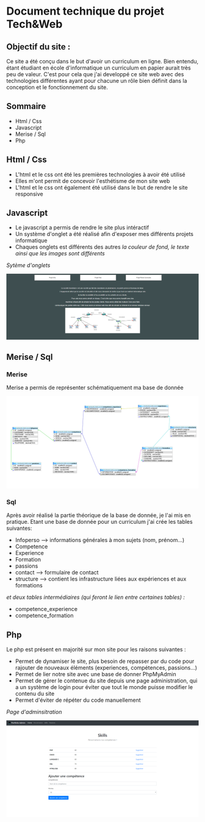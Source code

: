  # Document technique du projet Tech&Web

## Objectif du site :

Ce site a été conçu dans le but d'avoir un curriculum en ligne. Bien entendu, étant étudiant en école d'informatique un curriculum en papier aurait très peu de valeur.
C'est pour cela que j'ai developpé ce site web avec des technologies différentes ayant pour chacune un rôle bien définit dans la conception et le fonctionnement 
du site.

## Sommaire 

* Html / Css
* Javascript
* Merise / Sql
* Php

## Html / Css

* L'html et le css ont été les premières technologies à avoir été utilisé
* Elles m'ont permit de concevoir l'esthétisme de mon site web
* L'html et le css ont également été utilisé dans le but de rendre le site responsive

## Javascript

* Le javascript a permis de rendre le site plus intéractif
* Un système d'onglet a été réalisé afin d'exposer mes différents projets informatique
* Chaques onglets est différents des autres *la couleur de fond, le texte ainsi que les images sont différents*

*Sytème d'onglets*

![merise](/img/onglets.PNG)

## Merise / Sql

### Merise

Merise a permis de représenter schématiquement ma base de donnée

![merise](/img/MONT_VALENTIN_MERISE.PNG)

### Sql

Après avoir réalisé la partie théorique de la base de donnée, je l'ai mis en pratique.
Etant une base de donnée pour un curriculum j'ai crée les tables suivantes:

* Infoperso --> informations générales à mon sujets (nom, prénom...)
* Competence
* Experience
* Formation
* passions
* contact --> formulaire de contact
* structure --> contient les infrastructure liées aux expériences et aux formations

*et deux tables intermédiaires (qui feront le lien entre certaines tables) :*

* competence_experience
* competence_formation

## Php

Le php est présent en majorité sur mon site pour les raisons suivantes :

* Permet de dynamiser le site, plus besoin de repasser par du code pour rajouter de nouveaux éléments (experiences, compétences, passions...)
* Permet de lier notre site avec une base de donner PhpMyAdmin
* Permet de gérer le contenue du site depuis une page administration, qui a un système de login pour éviter que tout le monde puisse modifier le contenu du site
* Permet d'éviter de répéter du code manuellement

*Page d'adminsitration*

![admin](/img/admin.PNG)


